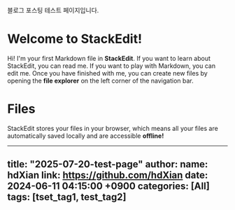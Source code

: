 블로그 포스팅 테스트 페이지입니다.

# Welcome to StackEdit!

Hi! I'm your first Markdown file in **StackEdit**. If you want to learn about StackEdit, you can read me. If you want to play with Markdown, you can edit me. Once you have finished with me, you can create new files by opening the **file explorer** on the left corner of the navigation bar.


# Files

StackEdit stores your files in your browser, which means all your files are automatically saved locally and are accessible **offline!**


---
title: "2025-07-20-test-page"
author:
  name: hdXian
  link: https://github.com/hdXian
date: 2024-06-11 04:15:00 +0900
categories: [All]
tags: [tset_tag1, test_tag2]
---
